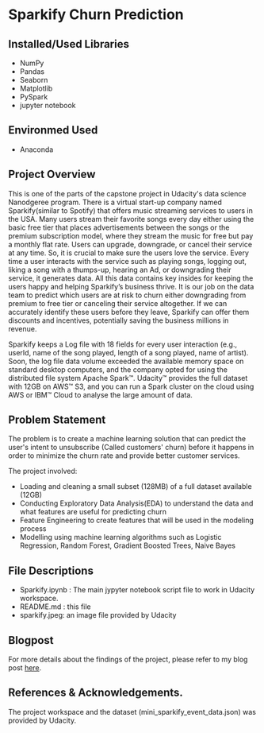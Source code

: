 # Sparkify Churn Prediction

## Installed/Used Libraries
 - NumPy
 - Pandas
 - Seaborn
 - Matplotlib
 - PySpark
 - jupyter notebook
 
## Environmed Used
 - Anaconda 

## Project Overview
This is one of the parts of the capstone project in Udacity's data science Nanodgeree program. There is a virtual start-up company named Sparkify(similar to Spotify) that offers music streaming services to users in the USA. Many users stream their favorite songs every day either using the basic free tier that places advertisements between the songs or the premium subscription model, where they stream the music for free but pay a monthly flat rate. Users can upgrade, downgrade, or cancel their service at any time. So, it is crucial to make sure the users love the service. Every time a user interacts with the service such as playing songs, logging out, liking a song with a thumps-up, hearing an Ad, or downgrading their service, it generates data. All this data contains key insides for keeping the users happy and helping Sparkify’s business thrive. It is our job on the data team to predict which users are at risk to churn either downgrading from premium to free tier or canceling their service altogether. If we can accurately identify these users before they leave, Sparkify can offer them discounts and incentives, potentially saving the business millions in revenue.

Sparkify keeps a Log file with 18 fields for every user interaction (e.g., userId, name of the song played, length of a song played, name of artist). Soon, the log file data volume exceeded the available memory space on standard desktop computers, and the company opted for using the distributed file system Apache Spark™. Udacity™ provides the full dataset with 12GB on AWS™ S3, and you can run a Spark cluster on the cloud using AWS or IBM™ Cloud to analyse the large amount of data.

## Problem Statement
The problem is to create a machine learning solution that can predict the user's intent to unsubscribe (Called customers' churn) before it happens in order to minimize the churn rate and provide better customer services.

The project involved:
 - Loading and cleaning a small subset (128MB) of a full dataset available (12GB) 
 - Conducting Exploratory Data Analysis(EDA) to understand the data and what features are useful for predicting churn
 - Feature Engineering to create features that will be used in the modeling process
 - Modelling using machine learning algorithms such as Logistic Regression, Random Forest, Gradient Boosted Trees, Naive Bayes 

## File Descriptions
 - Sparkify.ipynb : The main jypyter notebook script file to work in Udacity workspace.
 - README.md : this file
 - sparkify.jpeg: an image file provided by Udacity

## Blogpost 
For more details about the findings of the project, please refer to my blog post [here](https://medium.com/@ajeet214/sparkify-saves-users-from-churn-1a3c22b890ad).
## References & Acknowledgements.
The project workspace and the dataset (mini_sparkify_event_data.json) was provided by Udacity.
